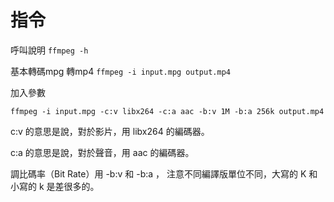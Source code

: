 # 指令

呼叫說明 `ffmpeg -h`


基本轉碼mpg 轉mp4 `ffmpeg -i input.mpg output.mp4`

加入參數

    ffmpeg -i input.mpg -c:v libx264 -c:a aac -b:v 1M -b:a 256k output.mp4
    
c:v 的意思是說，對於影片，用 libx264 的編碼器。

c:a 的意思是說，對於聲音，用 aac 的編碼器。

調比碼率（Bit Rate）用 -b:v 和 -b:a ，
注意不同編譯版單位不同，大寫的 K 和小寫的 k 是差很多的。
